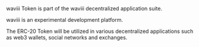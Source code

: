 waviii Token is part of the waviii decentralized application suite. 

waviii is an experimental development platform. 

The ERC-20 Token will be utilized in various decentralized applications such as web3 wallets, social networks and exchanges. 